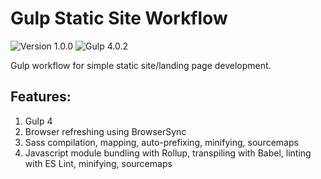 # Gulp Static Site Workflow
![Version 1.0.0](https://img.shields.io/badge/Version-1.0.0-brightgreen)
![Gulp 4.0.2](https://img.shields.io/badge/gulp-4.0.2-red)

Gulp workflow for simple static site/landing page development.

## Features:

1. Gulp 4
2. Browser refreshing using BrowserSync
3. Sass compilation, mapping, auto-prefixing, minifying, sourcemaps
4. Javascript module bundling with Rollup, transpiling with Babel, linting with ES Lint, minifying, sourcemaps
